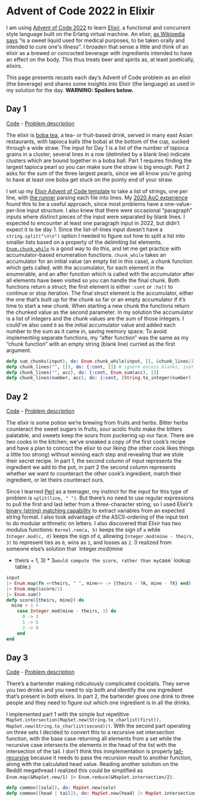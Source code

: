 # Advent of Code 2022 in Elixir

I am using [Advent of Code 2022](https://adventofcode.com/”) to learn
[Elixir](https://elixir-lang.org/), a functional and concurrent style language
built on the Erlang virtual machine.  An elixir,
[as Wikipedia says](https://en.wikipedia.org/wiki/Elixir) “is a sweet liquid
used for medical purposes, to be taken orally and intended to cure one's
illness”.  I broaden that sense a little and think of an elixir as a brewed or
concocted beverage with ingredients intended to have an effect on the body.
This thus treats beer and spirits as, at least poetically, elixirs.

This page presents recasts each day’s Advent of Code problem as an elixir (the
beverage) and shares some insights into Elixir (the language) as used in my
solution for the day.  **WARNING: Spoilers below.**

## Day 1
[Code](day1/day1.exs) - [Problem description](https://adventofcode.com/2022/day/1)

The elixir is [boba tea](https://en.wikipedia.org/wiki/Bubble_tea), a tea- or
fruit-based drink, served in many east Asian restaurants, with tapioca balls
(the boba) at the bottom of the cup, sucked through a wide straw.
The input for Day 1 is a list of the number of tapioca grains in a cluster,
several lines in a row (delimited by a blank line) indicate clusters which are
bound together in a boba ball.  Part 1 requires finding the largest tapioca
pearl so you can make sure the straw is big enough.  Part 2 asks for the sum of
the three largest pearls, since we all know you’re going to have at least one
boba get stuck on the pointy end of your straw.

I set up my [Elixir Advent of Code template](template.exs.eex) to take a list
of strings, one per line, with [the runner](runner.ex) parsing each file into
lines.  My [2020 AoC experience](../2020) found this to be a useful approach,
since most problems have a one-value-per-line input structure.  I also knew
that there were occasional “paragraph” inputs where distinct pieces of the input
were separated by blank lines.  I expected to encounter at least one paragraph
input in 2022, but didn’t expect it to be day 1.  Since the list-of-lines input
doesn’t have a `string.split("\n\n")` option I needed to figure out how to split
a list into smaller lists based on a property of the delimiting list elements.
[`Enum.chunk_while`](https://hexdocs.pm/elixir/Enum.html#chunk_while/4) is a
good way to do this, and let me get practice with accumulator-based enumeration
functions.  `chunk_while` takes an accumulator for an initial value (an empty
list in this case), a chunk function which gets called, with the accumulator,
for each element in the enumerable, and an after function which is called with
the accumulator after all elements have been visited so you can handle the final
chunk.  Both functions return a struct; the first element is either `:cont` or
`:halt` to continue or stop iteration.  The final struct element is the
accumulator, either the one that’s built up for the chunk so far or an empty
accumulator if it’s time to start a new chunk.  When starting a new chunk the
functions return the chunked value as the second parameter.  In my solution the
accumulator is a list of integers and the chunk values are the sum of those
integers.  I could’ve also used `0` as the initial accumulator value and added
each number to the sum as it came in, saving memory space.  To avoid
implementing separate functions, my “after function” was the same as my
“chunk function” with an empty string (blank line) curried as the first
argument.

```elixir
defp sum_chunks(input), do: Enum.chunk_while(input, [], &chunk_lines/2, &(chunk_lines("", &1)))
defp chunk_lines("", []), do: {:cont, []} # ignore excess blanks, just in case
defp chunk_lines("", acc), do: {:cont, Enum.sum(acc), []}
defp chunk_lines(number, acc), do: {:cont, [String.to_integer(number) | acc]}
```

## Day 2
[Code](day2/day2.exs) - [Problem description](https://adventofcode.com/2022/day/2)

The elixir is some potion we’re brewing from fruits and herbs.  Bitter herbs
counteract the sweet sugars in fruits, sour acidic fruits make the bitters
palatable, and sweets keep the sours from puckering up our face.  There are two
cooks in the kitchen; we’ve sneaked a copy of the first cook’s recipe and have
a plan to concoct the elixir to our liking (the other cook likes things a little
too strong) without winning each step and revealing that we stole their secret
recipe.  In part 1, the second column of input represents the ingredient we add
to the pot, in part 2 the second column represents whether we want to counteract
the other cook’s ingredient, match their ingredient, or let theirs counteract
ours.

Since I learned [Perl](https://perl.org/) as a teenager, my instinct for the
input for this type of problem is `split(line, " ")`.  But there’s no need to
use regular expressions to pull the first and last letter from a three-character
string, so I used Elixir’s [binary (string) matching capability](https://elixir-lang.org/getting-started/binaries-strings-and-char-lists.html#Binaries)
to extract variables from an expected string format.  I also took advantage of
the ASCII-ordering of the input text to do modular arithmetic on letters.
I also discovered that Elixir has two modulus functions: `Kernel.rem(a, b)`
keeps the sign of `a` while `Integer.mod(c, d)` keeps the sign of `d`, allowing
`Integer.mod(mine - theirs, 3)` to represent ties as `0`, wins as `1`, and
losses as `2`.  (I realized from someone else’s solution that `Integer.mod(mine
- theirs + 1, 3) * 3` would compute the score, rather than my `case` lookup
table.)

```elixir
input
|> Enum.map(fn <<theirs, " ", mine>> -> {theirs - ?A, mine - ?X} end)
|> Enum.map(&score/1)
|> Enum.sum()
defp score({theirs, mine}) do
  mine + 1 +
    case Integer.mod(mine - theirs, 3) do
      0 -> 3
      1 -> 6
      2 -> 0
    end
end
```

## Day 3

[Code](day3/day3.exs) - [Problem description](https://adventofcode.com/2022/day/3)

There’s a bartender making ridiculously complicated cocktails.  They serve you
two drinks and you need to sip both and identify the one ingredient that’s
present in both elixirs.  In part 2, the bartender gives one drink to three
people and they need to figure out which one ingredient is in all the drinks.

I implemented part 1 with the simple but repetitive
`MapSet.intersection(MapSet.new(String.to_charlist(first)), MapSet.new(String.to_charlist(second)))`.
With the second part operating on three sets I decided to convert this to a
recursive set intersection function, with the base case returning all elements
from a set while the recursive case intersects the elements in the head of
the list with the intersection of the tail.  I don’t think this inmplementation
is properly [tail-recursive](https://en.wikipedia.org/wiki/Tail_call) because
it needs to pass the recursion result to another function, along with the
calculated head value.  Reading another solution on the Reddit megathread I
realized this could be simplified as
`Enum.map(&MapSet.new/1) |> Enum.reduce(&MapSet.intersection/2)`.

```elixir
defp common([solo]), do: MapSet.new(solo)
defp common([head | tail]), do: MapSet.new(head) |> MapSet.intersection(common(tail))
```
